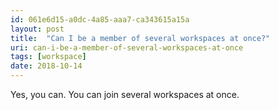 ```yaml
---
id: 061e6d15-a0dc-4a85-aaa7-ca343615a15a
layout: post
title:  "Can I be a member of several workspaces at once?"
uri: can-i-be-a-member-of-several-workspaces-at-once
tags: [workspace]
date: 2018-10-14
---
```


Yes, you can. You can join several workspaces at once.